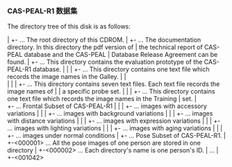 ### CAS-PEAL-R1 数据集
The directory tree of this disk is as follows:

 | +-<CAS-PEAL-R1>			... The root directory of this CDROM.
    |
    +-<Documents>		... The documentation directory. In this directory the pdf version of
    |				    the technical report of CAS-PEAL database and the CAS-PEAL
    |			 	    Database Release Agreement can be found.
    |
    +-<Evaluation Prototype>	... This directory contains the evaluation prototype of the CAS-PEAL-R1 database.
    |	|
    |	+-<Gallery>		... This directory contains one text file which records the image names in the Galley.
    |	|				    
    |	|
    |	+-<Probe Sets>		... This directory contains seven text files. Each text file records the image names of
    |	|			    a specific probe set.
    |	|
    |	+-<Training Set>	... This directory contains one text file which records the image names in the Training
    |			   	    set.
    |	
    +-<FRONTAL>			... Frontal Subset of CAS-PEAL-R1
    |	|
    |	+-<Accessory>		... images with accessory variations
    |	|
    |	+-<Background>		... images with background variations
    |	|
    |	+-<Distance>		... images with distance variations
    |	|
    |	+-<Expression>		... images with expression variations
    |	|
    |	+-<Lighting>		... images with lighting variations
    |	|
    |	+-<Aging>		... images with aging variations
    |	|
    |	+-<Normal>		... images under normal conditions 
    |
    +-<POSE>			... Pose Subset of CAS-PEAL-R1.
    	|
    	+-<000001>		... All the pose images of one person are stored in one directory
    	|
    	+-<000002>		... Each directory's name is one person's ID.
    	|
    	...
    	|
    	+-<001042>
